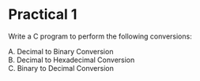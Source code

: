 # Practical 1

Write a C program to perform the following conversions:

A. Decimal to Binary Conversion  
B. Decimal to Hexadecimal Conversion  
C. Binary to Decimal Conversion  
